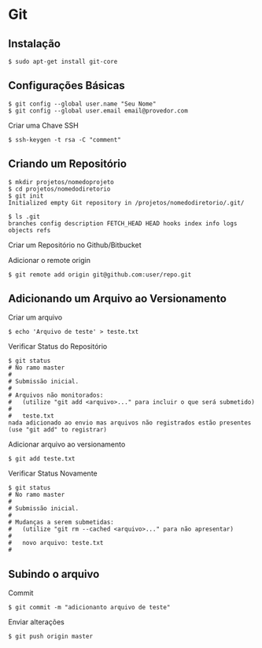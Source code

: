 Git
===

Instalação
----------
```
$ sudo apt-get install git-core
```

Configurações Básicas
---------------------
```
$ git config --global user.name "Seu Nome"
$ git config --global user.email email@provedor.com
```
Criar uma Chave SSH
```
$ ssh-keygen -t rsa -C "comment"
```

Criando um Repositório
----------------------
```
$ mkdir projetos/nomedoprojeto
$ cd projetos/nomedodiretorio
$ git init
Initialized empty Git repository in /projetos/nomedodiretorio/.git/

$ ls .git
branches config description FETCH_HEAD HEAD hooks index info logs objects refs
```

Criar um Repositório no Github/Bitbucket

Adicionar o remote origin
```
$ git remote add origin git@github.com:user/repo.git
```

Adicionando um Arquivo ao Versionamento
---------------------------------------
Criar um arquivo
```
$ echo 'Arquivo de teste' > teste.txt
```
Verificar Status do Repositório
```
$ git status
# No ramo master
#
# Submissão inicial.
#
# Arquivos não monitorados:
#   (utilize "git add <arquivo>..." para incluir o que será submetido)
#
#	teste.txt
nada adicionado ao envio mas arquivos não registrados estão presentes (use "git add" to registrar)
```
Adicionar arquivo ao versionamento
```
$ git add teste.txt
```
Verificar Status Novamente
```
$ git status
# No ramo master
#
# Submissão inicial.
#
# Mudanças a serem submetidas:
#   (utilize "git rm --cached <arquivo>..." para não apresentar)
#
#	novo arquivo: teste.txt
#
```

Subindo o arquivo
-----------------
Commit
```
$ git commit -m "adicionanto arquivo de teste"
```

Enviar alterações
```
$ git push origin master
```